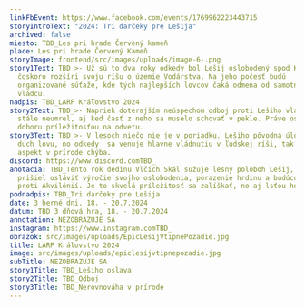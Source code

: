 ```yaml
---
linkFbEvent: https://www.facebook.com/events/1769962223443715
storyIntroText: "2024: Tri darčeky pre Lešija"
archived: false
miesto: TBD_Les pri hrade Červený kameň
place: Les pri hrade Červený Kameň
storyImage: frontend/src/images/uploads/image-6-.png
story1Text: TBD_>- Už sú to dva roky odkedy bol Lešij oslobodený spod Kukly a
  čoskoro rozšíri svoju ríšu o územie Vodárstva. Na jeho počesť budú
  organizované súťaže, kde tých najlepších lovcov čaká odmena od samotného
  vládcu.
nadpis: TBD_LARP Kráľovstvo 2024
story2Text: TBD_>- Napriek doterajším neúspechom odboj proti Lešiho vláde eśte
  stále neumrel, aj keď časť z neho sa muselo schovať v pekle. Práve oslavy sú
  doboru príležitosťou na odvetu.
story3Text: TBD_>- V lesoch niečo nie je v poriadku. Lešiho pôvodná úloha bol
  duch lovu, no odkedy  sa venuje hlavne vládnutiu v ľudskej ríši, tak tento
  aspekt v prírode chýba.
discord: https://www.discord.comTBD_
anotacia: TBD_Tento rok dedinu Vlčích Skál sužuje lesný poloboh Lešij, ktorý
  prišiel osláviť výročie svojho oslobodenia, porazenie hrdinu a budúcu vojnu
  proti Akvilónií. Je to skvelá príležitosť sa zalíškať, no aj lsťou ho oslabiť.
podnadpis: TBD_Tri darčeky pre Lešija
date: 3 herné dni, 18. - 20.7.2024
datum: TBD_3 dňová hra, 18. - 20.7.2024
annotation: NEZOBRAZUJE SA
instagram: https://www.instagram.comTBD_
obrazok: src/images/uploads/EpicLesijVtipnePozadie.jpg
title: LARP Kráľovstvo 2024
image: src/images/uploads/epiclesijvtipnepozadie.jpg
subTitle: NEZOBRAZUJE SA
story1Title: TBD_Lešiho oslava
story2Title: TBD_Odboj
story3Title: TBD_Nerovnováha v prírode
---
```

